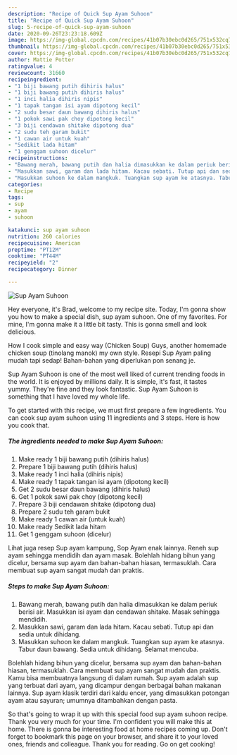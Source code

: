 ```yaml
---
description: "Recipe of Quick Sup Ayam Suhoon"
title: "Recipe of Quick Sup Ayam Suhoon"
slug: 5-recipe-of-quick-sup-ayam-suhoon
date: 2020-09-26T23:23:18.609Z
image: https://img-global.cpcdn.com/recipes/41b07b30ebc0d265/751x532cq70/sup-ayam-suhoon-resipi-foto-utama.jpg
thumbnail: https://img-global.cpcdn.com/recipes/41b07b30ebc0d265/751x532cq70/sup-ayam-suhoon-resipi-foto-utama.jpg
cover: https://img-global.cpcdn.com/recipes/41b07b30ebc0d265/751x532cq70/sup-ayam-suhoon-resipi-foto-utama.jpg
author: Mattie Potter
ratingvalue: 4
reviewcount: 31660
recipeingredient:
- "1 biji bawang putih dihiris halus"
- "1 biji bawang putih dihiris halus"
- "1 inci halia dihiris nipis"
- "1 tapak tangan isi ayam dipotong kecil"
- "2 sudu besar daun bawang dihiris halus"
- "1 pokok sawi pak choy dipotong kecil"
- "3 biji cendawan shitake dipotong dua"
- "2 sudu teh garam bukit"
- "1 cawan air untuk kuah"
- "Sedikit lada hitam"
- "1 genggam suhoon dicelur"
recipeinstructions:
- "Bawang merah, bawang putih dan halia dimasukkan ke dalam periuk berisi air. Masukkan isi ayam dan cendawan shitake. Masak sehingga mendidih."
- "Masukkan sawi, garam dan lada hitam. Kacau sebati. Tutup api dan sedia untuk dihidang."
- "Masukkan suhoon ke dalam mangkuk. Tuangkan sup ayam ke atasnya. Tabur daun bawang. Sedia untuk dihidang. Selamat mencuba."
categories:
- Recipe
tags:
- sup
- ayam
- suhoon

katakunci: sup ayam suhoon 
nutrition: 260 calories
recipecuisine: American
preptime: "PT12M"
cooktime: "PT44M"
recipeyield: "2"
recipecategory: Dinner

---
```



![Sup Ayam Suhoon](https://img-global.cpcdn.com/recipes/41b07b30ebc0d265/751x532cq70/sup-ayam-suhoon-resipi-foto-utama.jpg)

Hey everyone, it's Brad, welcome to my recipe site. Today, I'm gonna show you how to make a special dish, sup ayam suhoon. One of my favorites. For mine, I'm gonna make it a little bit tasty. This is gonna smell and look delicious.

How I cook simple and easy way (Chicken Soup) Guys, another homemade chicken soup (tinolang manok) my own style. Resepi Sup Ayam paling mudah tapi sedap! Bahan-bahan yang diperlukan pon senang je.

Sup Ayam Suhoon is one of the most well liked of current trending foods in the world. It is enjoyed by millions daily. It is simple, it's fast, it tastes yummy. They're fine and they look fantastic. Sup Ayam Suhoon is something that I have loved my whole life.


To get started with this recipe, we must first prepare a few ingredients. You can cook sup ayam suhoon using 11 ingredients and 3 steps. Here is how you cook that.

<!--inarticleads1-->

##### The ingredients needed to make Sup Ayam Suhoon:

1. Make ready 1 biji bawang putih (dihiris halus)
1. Prepare 1 biji bawang putih (dihiris halus)
1. Make ready 1 inci halia (dihiris nipis)
1. Make ready 1 tapak tangan isi ayam (dipotong kecil)
1. Get 2 sudu besar daun bawang (dihiris halus)
1. Get 1 pokok sawi pak choy (dipotong kecil)
1. Prepare 3 biji cendawan shitake (dipotong dua)
1. Prepare 2 sudu teh garam bukit
1. Make ready 1 cawan air (untuk kuah)
1. Make ready Sedikit lada hitam
1. Get 1 genggam suhoon (dicelur)


Lihat juga resep Sup ayam kampung, Sop Ayam enak lainnya. Reneh sup ayam sehingga mendidih dan ayam masak. Bolehlah hidang bihun yang dicelur, bersama sup ayam dan bahan-bahan hiasan, termasuklah. Cara membuat sup ayam sangat mudah dan praktis. 

<!--inarticleads2-->

##### Steps to make Sup Ayam Suhoon:

1. Bawang merah, bawang putih dan halia dimasukkan ke dalam periuk berisi air. Masukkan isi ayam dan cendawan shitake. Masak sehingga mendidih.
1. Masukkan sawi, garam dan lada hitam. Kacau sebati. Tutup api dan sedia untuk dihidang.
1. Masukkan suhoon ke dalam mangkuk. Tuangkan sup ayam ke atasnya. Tabur daun bawang. Sedia untuk dihidang. Selamat mencuba.


Bolehlah hidang bihun yang dicelur, bersama sup ayam dan bahan-bahan hiasan, termasuklah. Cara membuat sup ayam sangat mudah dan praktis. Kamu bisa membuatnya langsung di dalam rumah. Sup ayam adalah sup yang terbuat dari ayam, yang dicampur dengan berbagai bahan makanan lainnya. Sup ayam klasik terdiri dari kaldu encer, yang dimasukkan potongan ayam atau sayuran; umumnya ditambahkan dengan pasta. 

So that's going to wrap it up with this special food sup ayam suhoon recipe. Thank you very much for your time. I'm confident you will make this at home. There is gonna be interesting food at home recipes coming up. Don't forget to bookmark this page on your browser, and share it to your loved ones, friends and colleague. Thank you for reading. Go on get cooking!
